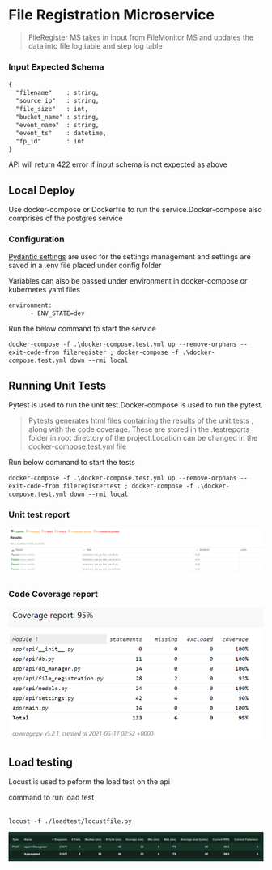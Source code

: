 # File Registration Microservice

>FileRegister MS takes in input from FileMonitor MS and updates the data into file log table and step log table

### Input Expected Schema 


```console
{
  "filename"    : string,
  "source_ip"   : string,
  "file_size"   : int,
  "bucket_name" : string,
  "event_name"  : string,
  "event_ts"    : datetime,
  "fp_id"       : int
}
```

API will return 422 error if input schema is not expected as above

## Local Deploy

Use docker-compose or Dockerfile to run the service.Docker-compose also comprises of the postgres service

### Configuration

[Pydantic settings](https://pydantic-docs.helpmanual.io/usage/settings/) are used for the settings management and settings are saved in a .env file placed under config folder

Variables can also be passed under environment in docker-compose or kubernetes yaml files

```console
environment:
      - ENV_STATE=dev
```

Run the below command to start the service

```console
docker-compose -f .\docker-compose.test.yml up --remove-orphans --exit-code-from fileregister ; docker-compose -f .\docker-compose.test.yml down --rmi local
```

## Running Unit Tests

Pytest is used to run the unit test.Docker-compose is used to run the pytest.

>Pytests generates html files containing the results of the unit tests , along with the code coverage. These are stored in the .testreports folder in root directory of the project.Location can be changed in the docker-compose.test.yml file

Run below command to start the tests

```console
docker-compose -f .\docker-compose.test.yml up --remove-orphans --exit-code-from fileregistertest ; docker-compose -f .\docker-compose.test.yml down --rmi local
```

### Unit test report

![unit test](img/unitTest.PNG)

### Code Coverage report

![code coverage](img/codeCoverage.PNG)


## Load testing 

Locust is used to peform the load test on the api

command to run load test

```console

locust -f ./loadtest/locustfile.py

```

![load test](img/loadtest.PNG)




